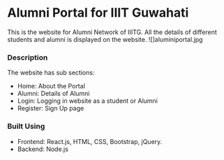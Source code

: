# Alumni Portal for IIIT Guwahati
This is the website for Alumni Network of IIITG. All the details of different students and alumni is displayed on the website.
![]aluminiportal.jpg
### Description
The website has sub sections:
- Home: About the Portal 
- Alumni: Details of Alumni
- Login: Logging in website as a student or Alumni
- Register: Sign Up page
### Built Using
- Frontend: React.js, HTML, CSS, Bootstrap, jQuery.
- Backend: Node.js

